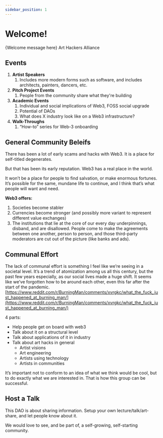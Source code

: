 ```yaml
---
sidebar_position: 1
---
```


# Welcome! 

{Welcome message here} Art Hackers Alliance 

## Events
1. **Artist Speakers**
    1. Includes more modern forms such as software, and includes architects, painters, dancers, etc.
2. **Pitch Project Events**
    1. People from the community share what they're building
3. **Academic Events**
    1. Individual and social implications of Web3, FOSS social upgrade
    2. Potential of DAOs
    3. What does X industry look like on a Web3 infrastructure?
4. **Walk-Throughs**
    1. “How-to” series for Web-3 onboarding


## General Community Beleifs
There has been a lot of early scams and hacks with Web3. It is a place for self-titled degenerates.

But that has been its early reputation. Web3 has a real place in the world.

It won’t be a place for people to find salvation, or make enormous fortunes. It’s possible for the same, mundane life to continue, and I think that’s what people will want and need.

**Web3 offers:**
1. Societies become stabler
2. Currencies become stronger (and possibly more variant to represent different value exchanges)
3. The institutions that lie at the core of our every day underpinnings, disband, and are disallowed. People come to make the agreements between one another, person to person, and those third-party moderators are cut out of the picture (like banks and ads).


## Communal Effort
The lack of communal effort is something I feel like we’re seeing in a societal level. It’s a trend of atomization among us all this century, but the past few years especially, as our social lives made a huge shift. It seems like we’ve forgotten how to be around each other, even this far after the start of the pandemic.
[https://www.reddit.com/r/BurningMan/comments/xvrgkc/what_the_fuck_just_happened_at_burning_man/](https://www.reddit.com/r/BurningMan/comments/xvrgkc/what_the_fuck_just_happened_at_burning_man/)

4 parts:
- Help people get on board with web3
- Talk about it on a structural level
- Talk about applications of it in industry
- Talk about art hacks in general
    - Artist visions
    - Art engineering
    - Artists using technology
    - Artists in communities

It’s important not to conform to an idea of what we think would be cool, but to do exactly what we are interested in. That is how this group can be successful.

## Host a Talk

This DAO is about sharing information. Setup your own lecture/talk/art-share, and let people know about it.

We would love to see, and be part of, a self-growing, self-starting community.